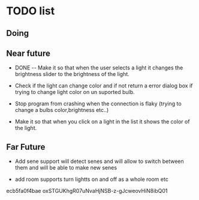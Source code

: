 # TODO list

## Doing

## Near future

- DONE -- Make it so that when the user selects a light it changes the brightness slider to the brightness of the light.

- Check if the light can change color and if not return a error dialog box if trying to change light color on un suported bulb.

- Stop program from crashing when the connection is flaky (trying to change a bulbs color,brightness etc..)

- Make it so that when you click on a light in the list it shows the color of the light.

## Far Future

- Add sene support will detect senes and will allow to switch between them and will be able to make new senes

- add room supports turn lightts on and off as a whole room etc

ecb5fa0f4bae
oxSTGUKhgR07uNvaHjNSB-z-gJcweovHiN8ibQ01